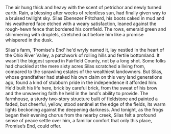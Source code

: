 The air hung thick and heavy with the scent of petrichor and newly turned earth. Rain, a blessing after weeks of relentless sun, had finally given way to a bruised twilight sky. Silas Ebenezer Pritchard, his boots caked in mud and his weathered face etched with a weary satisfaction, leaned against the rough-hewn fence that bordered his cornfield. The rows, emerald green and shimmering with droplets, stretched out before him like a promise whispered in the dusk.

Silas's farm, 'Promise's End' he'd wryly named it, lay nestled in the heart of the Ohio River Valley, a patchwork of rolling hills and fertile bottomland. It wasn’t the biggest spread in Fairfield County, not by a long shot. Some folks had chuckled at the mere sixty acres Silas scratched a living from, compared to the sprawling estates of the wealthiest landowners. But Silas, whose grandfather had staked his own claim on this very land generations ago, found a kind of stubborn pride in the independence it afforded him. He'd built his life here, brick by careful brick, from the sweat of his brow and the unwavering faith he held in the land's ability to provide. The farmhouse, a sturdy two-story structure built of fieldstone and painted a faded, but cheerful, yellow, stood sentinel at the edge of the fields, its warm lights beckoning against the deepening darkness. And tonight, as the frogs began their evening chorus from the nearby creek, Silas felt a profound sense of peace settle over him, a familiar comfort that only this place, Promise’s End, could offer.
